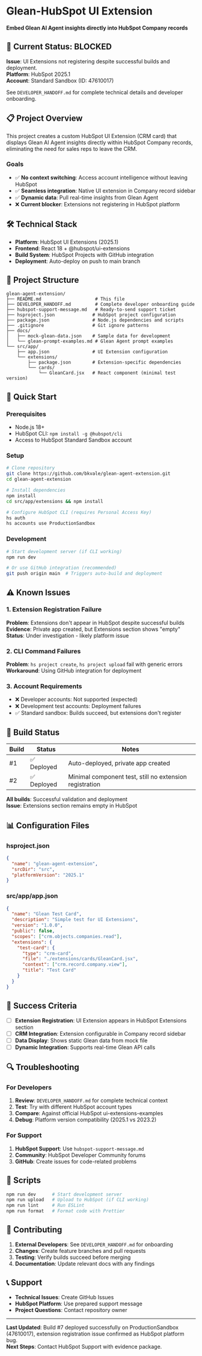 # Glean-HubSpot UI Extension

**Embed Glean AI Agent insights directly into HubSpot Company records**

## 🚨 Current Status: BLOCKED

**Issue**: UI Extensions not registering despite successful builds and deployment.  
**Platform**: HubSpot 2025.1  
**Account**: Standard Sandbox (ID: 47610017)  

See `DEVELOPER_HANDOFF.md` for complete technical details and developer onboarding.

## 📋 Project Overview

This project creates a custom HubSpot UI Extension (CRM card) that displays Glean AI Agent insights directly within HubSpot Company records, eliminating the need for sales reps to leave the CRM.

### Goals
- ✅ **No context switching**: Access account intelligence without leaving HubSpot
- ✅ **Seamless integration**: Native UI extension in Company record sidebar  
- ✅ **Dynamic data**: Pull real-time insights from Glean Agent
- ❌ **Current blocker**: Extensions not registering in HubSpot platform

## 🛠 Technical Stack

- **Platform**: HubSpot UI Extensions (2025.1)
- **Frontend**: React 18 + @hubspot/ui-extensions
- **Build System**: HubSpot Projects with GitHub integration
- **Deployment**: Auto-deploy on push to main branch

## 📁 Project Structure

```
glean-agent-extension/
├── README.md                    # This file
├── DEVELOPER_HANDOFF.md         # Complete developer onboarding guide
├── hubspot-support-message.md   # Ready-to-send support ticket
├── hsproject.json              # HubSpot project configuration
├── package.json                # Node.js dependencies and scripts
├── .gitignore                  # Git ignore patterns
├── docs/                       
│   ├── mock-glean-data.json    # Sample data for development
│   └── glean-prompt-examples.md # Glean Agent prompt examples
└── src/app/
    ├── app.json                # UI Extension configuration
    └── extensions/
        ├── package.json        # Extension-specific dependencies
        └── cards/
            └── GleanCard.jsx   # React component (minimal test version)
```

## 🚀 Quick Start

### Prerequisites
- Node.js 18+
- HubSpot CLI: `npm install -g @hubspot/cli`
- Access to HubSpot Standard Sandbox account

### Setup
```bash
# Clone repository
git clone https://github.com/bkvale/glean-agent-extension.git
cd glean-agent-extension

# Install dependencies
npm install
cd src/app/extensions && npm install

# Configure HubSpot CLI (requires Personal Access Key)
hs auth
hs accounts use ProductionSandbox
```

### Development
```bash
# Start development server (if CLI working)
npm run dev

# Or use GitHub integration (recommended)
git push origin main  # Triggers auto-build and deployment
```

## ⚠️ Known Issues

### 1. Extension Registration Failure
**Problem**: Extensions don't appear in HubSpot despite successful builds  
**Evidence**: Private app created, but Extensions section shows "empty"  
**Status**: Under investigation - likely platform issue

### 2. CLI Command Failures  
**Problem**: `hs project create`, `hs project upload` fail with generic errors  
**Workaround**: Using GitHub integration for deployment

### 3. Account Requirements
- ❌ Developer accounts: Not supported (expected)
- ❌ Development test accounts: Deployment failures  
- ✅ Standard sandbox: Builds succeed, but extensions don't register

## 🔧 Build Status

| Build | Status | Notes |
|-------|--------|-------|
| #1 | ✅ Deployed | Auto-deployed, private app created |
| #2 | ✅ Deployed | Minimal component test, still no extension registration |

**All builds**: Successful validation and deployment  
**Issue**: Extensions section remains empty in HubSpot

## 📊 Configuration Files

### hsproject.json
```json
{
  "name": "glean-agent-extension",
  "srcDir": "src", 
  "platformVersion": "2025.1"
}
```

### src/app/app.json
```json
{
  "name": "Glean Test Card",
  "description": "Simple test for UI Extensions",
  "version": "1.0.0",
  "public": false,
  "scopes": ["crm.objects.companies.read"],
  "extensions": {
    "test-card": {
      "type": "crm-card",
      "file": "./extensions/cards/GleanCard.jsx", 
      "context": ["crm.record.company.view"],
      "title": "Test Card"
    }
  }
}
```

## 🎯 Success Criteria

- [ ] **Extension Registration**: UI Extension appears in HubSpot Extensions section
- [ ] **CRM Integration**: Extension configurable in Company record sidebar
- [ ] **Data Display**: Shows static Glean data from mock file
- [ ] **Dynamic Integration**: Supports real-time Glean API calls

## 🔍 Troubleshooting

### For Developers
1. **Review**: `DEVELOPER_HANDOFF.md` for complete technical context
2. **Test**: Try with different HubSpot account types 
3. **Compare**: Against official HubSpot ui-extensions-examples
4. **Debug**: Platform version compatibility (2025.1 vs 2023.2)

### For Support
1. **HubSpot Support**: Use `hubspot-support-message.md` 
2. **Community**: HubSpot Developer Community forums
3. **GitHub**: Create issues for code-related problems

## 📝 Scripts

```bash
npm run dev      # Start development server
npm run upload   # Upload to HubSpot (if CLI working)  
npm run lint     # Run ESLint
npm run format   # Format code with Prettier
```

## 🤝 Contributing

1. **External Developers**: See `DEVELOPER_HANDOFF.md` for onboarding
2. **Changes**: Create feature branches and pull requests
3. **Testing**: Verify builds succeed before merging
4. **Documentation**: Update relevant docs with any findings

## 📞 Support

- **Technical Issues**: Create GitHub Issues
- **HubSpot Platform**: Use prepared support message
- **Project Questions**: Contact repository owner

---

**Last Updated**: Build #7 deployed successfully on ProductionSandbox (47610017), extension registration issue confirmed as HubSpot platform bug.  
**Next Steps**: Contact HubSpot Support with evidence package. 